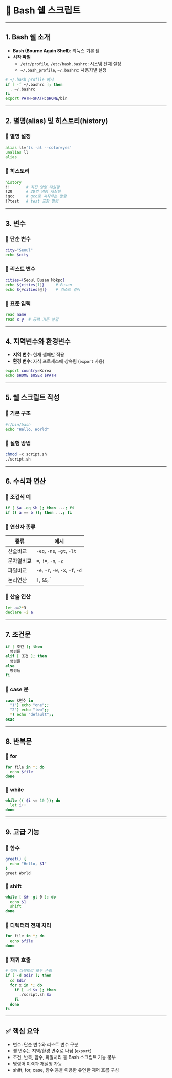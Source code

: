 # 🐚 Bash 쉘 스크립트

---

## 1. Bash 쉘 소개

- **Bash (Bourne Again Shell)**: 리눅스 기본 쉘
- **시작 파일**
  - `/etc/profile`, `/etc/bash.bashrc`: 시스템 전체 설정
  - `~/.bash_profile`, `~/.bashrc`: 사용자별 설정

```bash
# ~/.bash_profile 예시
if [ -f ~/.bashrc ]; then
  . ~/.bashrc
fi
export PATH=$PATH:$HOME/bin
```

---

## 2. 별명(alias) 및 히스토리(history)

### 🔸 별명 설정
```bash
alias ll='ls -al --color=yes'
unalias ll
alias
```

### 🔸 히스토리
```bash
history
!!       # 직전 명령 재실행
!20      # 20번 명령 재실행
!gcc     # gcc로 시작하는 명령
!?test   # test 포함 명령
```

---

## 3. 변수

### 🔸 단순 변수
```bash
city="Seoul"
echo $city
```

### 🔸 리스트 변수
```bash
cities=(Seoul Busan Mokpo)
echo ${cities[1]}     # Busan
echo ${#cities[@]}    # 리스트 길이
```

### 🔸 표준 입력
```bash
read name
read x y  # 공백 기준 분할
```

---

## 4. 지역변수와 환경변수

- **지역 변수**: 현재 셸에만 적용
- **환경 변수**: 자식 프로세스에 상속됨 (`export` 사용)

```bash
export country=Korea
echo $HOME $USER $PATH
```

---

## 5. 쉘 스크립트 작성

### 🔸 기본 구조
```bash
#!/bin/bash
echo "Hello, World"
```

### 🔸 실행 방법
```bash
chmod +x script.sh
./script.sh
```

---

## 6. 수식과 연산

### 🔸 조건식 예
```bash
if [ $a -eq $b ]; then ...; fi
if (( a == b )); then ...; fi
```

### 🔸 연산자 종류

| 종류 | 예시 |
|------|------|
| 산술비교 | `-eq`, `-ne`, `-gt`, `-lt` |
| 문자열비교 | `=`, `!=`, `-n`, `-z` |
| 파일비교 | `-e`, `-r`, `-w`, `-x`, `-f`, `-d` |
| 논리연산 | `!`, `&&`, `||` |

### 🔸 산술 연산
```bash
let a=2*3
declare -i a
```

---

## 7. 조건문

```bash
if [ 조건 ]; then
  명령들
elif [ 조건 ]; then
  명령들
else
  명령들
fi
```

### 🔸 case 문
```bash
case $변수 in
  "1") echo "one";;
  "2") echo "two";;
  *) echo "default";;
esac
```

---

## 8. 반복문

### 🔸 for
```bash
for file in *; do
  echo $file
done
```

### 🔸 while
```bash
while (( $i <= 10 )); do
  let i++
done
```

---

## 9. 고급 기능

### 🔸 함수
```bash
greet() {
  echo "Hello, $1"
}
greet World
```

### 🔸 shift
```bash
while [ $# -gt 0 ]; do
  echo $1
  shift
done
```

### 🔸 디렉터리 전체 처리
```bash
for file in *; do
  echo $file
done
```

### 🔸 재귀 호출
```bash
# 하위 디렉토리 모두 순회
if [ -d $dir ]; then
  cd $dir
  for x in *; do
    if [ -d $x ]; then
      ./script.sh $x
    fi
  done
fi
```

---

## ✅ 핵심 요약

- 변수: 단순 변수와 리스트 변수 구분
- 쉘 변수는 지역/환경 변수로 나뉨 (`export`)
- 조건, 반복, 함수, 파일처리 등 Bash 스크립트 기능 풍부
- 명령어 이력과 재실행 가능
- shift, for, case, 함수 등을 이용한 유연한 제어 흐름 구성
